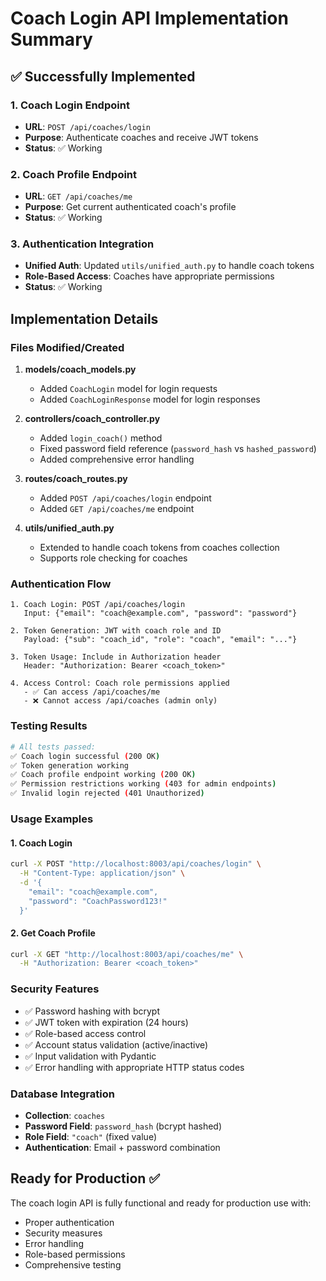 # Coach Login API Implementation Summary

## ✅ Successfully Implemented

### 1. **Coach Login Endpoint**
- **URL**: `POST /api/coaches/login`
- **Purpose**: Authenticate coaches and receive JWT tokens
- **Status**: ✅ Working

### 2. **Coach Profile Endpoint**
- **URL**: `GET /api/coaches/me`
- **Purpose**: Get current authenticated coach's profile
- **Status**: ✅ Working

### 3. **Authentication Integration**
- **Unified Auth**: Updated `utils/unified_auth.py` to handle coach tokens
- **Role-Based Access**: Coaches have appropriate permissions
- **Status**: ✅ Working

## Implementation Details

### Files Modified/Created

1. **models/coach_models.py**
   - Added `CoachLogin` model for login requests
   - Added `CoachLoginResponse` model for login responses

2. **controllers/coach_controller.py**
   - Added `login_coach()` method
   - Fixed password field reference (`password_hash` vs `hashed_password`)
   - Added comprehensive error handling

3. **routes/coach_routes.py**
   - Added `POST /api/coaches/login` endpoint
   - Added `GET /api/coaches/me` endpoint

4. **utils/unified_auth.py**
   - Extended to handle coach tokens from coaches collection
   - Supports role checking for coaches

### Authentication Flow

```
1. Coach Login: POST /api/coaches/login
   Input: {"email": "coach@example.com", "password": "password"}
   
2. Token Generation: JWT with coach role and ID
   Payload: {"sub": "coach_id", "role": "coach", "email": "..."}
   
3. Token Usage: Include in Authorization header
   Header: "Authorization: Bearer <coach_token>"
   
4. Access Control: Coach role permissions applied
   - ✅ Can access /api/coaches/me
   - ❌ Cannot access /api/coaches (admin only)
```

### Testing Results

```bash
# All tests passed:
✅ Coach login successful (200 OK)
✅ Token generation working
✅ Coach profile endpoint working (200 OK)
✅ Permission restrictions working (403 for admin endpoints)
✅ Invalid login rejected (401 Unauthorized)
```

### Usage Examples

#### 1. Coach Login
```bash
curl -X POST "http://localhost:8003/api/coaches/login" \
  -H "Content-Type: application/json" \
  -d '{
    "email": "coach@example.com",
    "password": "CoachPassword123!"
  }'
```

#### 2. Get Coach Profile
```bash
curl -X GET "http://localhost:8003/api/coaches/me" \
  -H "Authorization: Bearer <coach_token>"
```

### Security Features

- ✅ Password hashing with bcrypt
- ✅ JWT token with expiration (24 hours)
- ✅ Role-based access control
- ✅ Account status validation (active/inactive)
- ✅ Input validation with Pydantic
- ✅ Error handling with appropriate HTTP status codes

### Database Integration

- **Collection**: `coaches`
- **Password Field**: `password_hash` (bcrypt hashed)
- **Role Field**: `"coach"` (fixed value)
- **Authentication**: Email + password combination

## Ready for Production ✅

The coach login API is fully functional and ready for production use with:
- Proper authentication
- Security measures
- Error handling
- Role-based permissions
- Comprehensive testing
